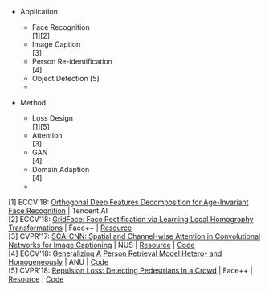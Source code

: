 
* Application  
	* Face Recognition  
        [1][2]
	* Image Caption  
        [3]
	* Person Re-identification  
        [4]
	* Object Detection
		[5]
	* 
	


* Method     
	* Loss Design  
	    [1][5]   
	* Attention  
        [3]
	* GAN  
        [4]
	* Domain Adaption  
	    [4]
	* 

 

[1] ECCV'18: [Orthogonal Deep Features Decomposition for Age-Invariant Face Recognition](http://openaccess.thecvf.com/content_ECCV_2018/html/yitong_wang_Orthogonal_Deep_Features_ECCV_2018_paper.html) | Tencent AI   
[2] ECCV'18: [GridFace: Face Rectification via Learning Local Homography Transformations](https://arxiv.org/abs/1808.06210) | Face++ | [Resource](https://www.toutiao.com/a6596550630628655623/)    
[3] CVPR'17: [SCA-CNN: Spatial and Channel-wise Attention in Convolutional Networks for Image Captioning](https://arxiv.org/abs/1611.05594) | NUS | [Resource](https://blog.csdn.net/u014380165/article/details/78681164) | [Code](https://github.com/zjuchenlong/sca-cnn.cvpr17)   
[4] ECCV'18: [Generalizing A Person Retrieval Model Hetero- and Homogeneously](http://openaccess.thecvf.com/content_ECCV_2018/papers/Zhun_Zhong_Generalizing_A_Person_ECCV_2018_paper.pdf) | ANU | [Code](https://github.com/zhunzhong07/HHL)      
[5] CVPR'18: [Repulsion Loss: Detecting Pedestrians in a Crowd](https://arxiv.org/abs/1711.07752) | Face++ | [Resource](https://zhuanlan.zhihu.com/p/36797756) | [Code](https://github.com/bailvwangzi/repulsion_loss_ssd)   
